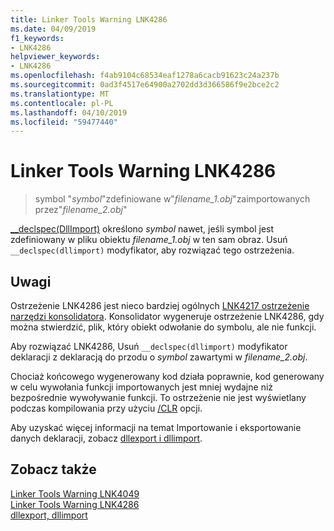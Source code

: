 ```yaml
---
title: Linker Tools Warning LNK4286
ms.date: 04/09/2019
f1_keywords:
- LNK4286
helpviewer_keywords:
- LNK4286
ms.openlocfilehash: f4ab9104c68534eaf1278a6cacb91623c24a237b
ms.sourcegitcommit: 0ad3f4517e64900a2702dd3d366586f9e2bce2c2
ms.translationtype: MT
ms.contentlocale: pl-PL
ms.lasthandoff: 04/10/2019
ms.locfileid: "59477440"
---
```

# <a name="linker-tools-warning-lnk4286"></a>Linker Tools Warning LNK4286

> symbol "*symbol*"zdefiniowane w"*filename_1.obj*"zaimportowanych przez"*filename_2.obj*"

[__declspec(DllImport)](../../cpp/dllexport-dllimport.md) określono *symbol* nawet, jeśli symbol jest zdefiniowany w pliku obiektu *filename_1.obj* w ten sam obraz. Usuń `__declspec(dllimport)` modyfikator, aby rozwiązać tego ostrzeżenia.

## <a name="remarks"></a>Uwagi

Ostrzeżenie LNK4286 jest nieco bardziej ogólnych [LNK4217 ostrzeżenie narzędzi konsolidatora](linker-tools-warning-lnk4217.md). Konsolidator wygeneruje ostrzeżenie LNK4286, gdy można stwierdzić, plik, który obiekt odwołanie do symbolu, ale nie funkcji.

Aby rozwiązać LNK4286, Usuń `__declspec(dllimport)` modyfikator deklaracji z deklaracją do przodu o *symbol* zawartymi w *filename_2.obj*.

Chociaż końcowego wygenerowany kod działa poprawnie, kod generowany w celu wywołania funkcji importowanych jest mniej wydajne niż bezpośrednie wywoływanie funkcji. To ostrzeżenie nie jest wyświetlany podczas kompilowania przy użyciu [/CLR](../../build/reference/clr-common-language-runtime-compilation.md) opcji.

Aby uzyskać więcej informacji na temat Importowanie i eksportowanie danych deklaracji, zobacz [dllexport i dllimport](../../cpp/dllexport-dllimport.md).

## <a name="see-also"></a>Zobacz także

[Linker Tools Warning LNK4049](linker-tools-warning-lnk4049.md) \
[Linker Tools Warning LNK4286](linker-tools-warning-lnk4286.md) \
[dllexport, dllimport](../../cpp/dllexport-dllimport.md)